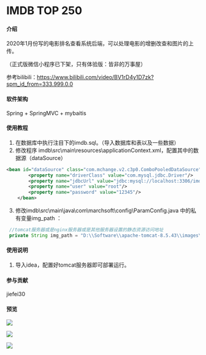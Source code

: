 # IMDB TOP 250

#### 介绍
2020年1月份写的电影排名查看系统后端，可以处理电影的增删改查和图片的上传。

（正式版微信小程序已下架，只有体验版：皆非的万事屋）

参考bilibili：https://www.bilibili.com/video/BV1rD4y1D7zk?spm_id_from=333.999.0.0

#### 软件架构
Spring + SpringMVC + mybaitis


#### 使用教程

1.  在数据库中执行注目下的imdb.sql。（导入数据库和表以及一些数据）
2.  修改程序 imdb\src\main\resources\applicationContext.xml，配置其中的数据源（dataSource）
```xml
<bean id="dataSource" class="com.mchange.v2.c3p0.ComboPooledDataSource">
        <property name="driverClass" value="com.mysql.jdbc.Driver"/>
        <property name="jdbcUrl" value="jdbc:mysql://localhost:3306/imdb?characterEncoding=UTF-8&amp;useSSL=false"/>
        <property name="user" value="root"/>
        <property name="password" value="12345"/>
    </bean>
```
3.  修改imdb\src\main\java\com\marchsoft\config\ParamConfig.java 中的私有变量img_path ：
```java
 //tomcat服务器或是nginx服务器或是其他服务器设置的静态资源访问地址
 private String img_path = "D:\\Software\\apache-tomcat-8.5.43\\images\\";

```

#### 使用说明

1.  导入idea，配置好tomcat服务器即可部署运行。

#### 参与贡献

jiefei30

#### 预览

![](https://file.makeyourchoice.cn/img/github/imdb1.jpg)

![](https://file.makeyourchoice.cn/img/github/imdb2.jpg)

![](https://file.makeyourchoice.cn/img/github/imdb3.jpg)